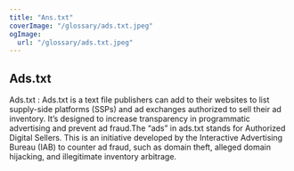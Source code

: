```yaml
---
title: "Ans.txt"
coverImage: "/glossary/ads.txt.jpeg"
ogImage:
  url: "/glossary/ads.txt.jpeg"
---
```


## Ads.txt

Ads.txt : Ads.txt is a text file publishers can add to their websites to list supply-side platforms (SSPs) and ad exchanges authorized to sell their ad inventory. It’s designed to increase transparency in programmatic advertising and prevent ad fraud.The “ads” in ads.txt stands for Authorized Digital Sellers. This is an initiative developed by the Interactive Advertising Bureau (IAB) to counter ad fraud, such as domain theft, alleged domain hijacking, and illegitimate inventory arbitrage.
